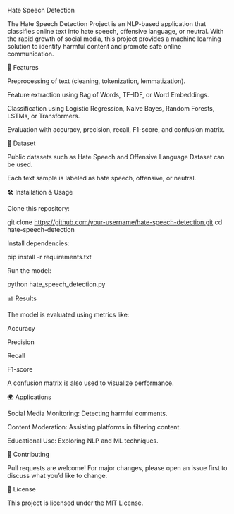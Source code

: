 Hate Speech Detection

The Hate Speech Detection Project is an NLP-based application that classifies online text into hate speech, offensive language, or neutral. With the rapid growth of social media, this project provides a machine learning solution to identify harmful content and promote safe online communication.

🚀 Features

Preprocessing of text (cleaning, tokenization, lemmatization).

Feature extraction using Bag of Words, TF-IDF, or Word Embeddings.

Classification using Logistic Regression, Naive Bayes, Random Forests, LSTMs, or Transformers.

Evaluation with accuracy, precision, recall, F1-score, and confusion matrix.

📂 Dataset

Public datasets such as Hate Speech and Offensive Language Dataset
 can be used.

Each text sample is labeled as hate speech, offensive, or neutral.

🛠️ Installation & Usage

Clone this repository:

git clone https://github.com/your-username/hate-speech-detection.git
cd hate-speech-detection


Install dependencies:

pip install -r requirements.txt


Run the model:

python hate_speech_detection.py

📊 Results

The model is evaluated using metrics like:

Accuracy

Precision

Recall

F1-score

A confusion matrix is also used to visualize performance.

🌍 Applications

Social Media Monitoring: Detecting harmful comments.

Content Moderation: Assisting platforms in filtering content.

Educational Use: Exploring NLP and ML techniques.

🤝 Contributing

Pull requests are welcome! For major changes, please open an issue first to discuss what you’d like to change.

📜 License

This project is licensed under the MIT License.

